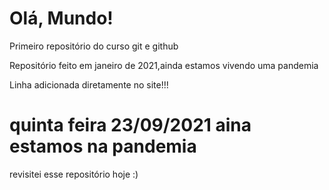 # Olá, Mundo!
 Primeiro repositório do curso git e github 

Repositório feito em janeiro de 2021,ainda estamos vivendo uma pandemia

Linha adicionada diretamente no site!!!
# quinta feira 23/09/2021 aina estamos na pandemia
revisitei esse repositório hoje :)
